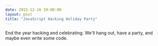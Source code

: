 ```yaml
---
date: 2015-12-16 19:00:00
layout: post
title: "JavaScript Hacking Holiday Party"
---
```


End the year hacking and celebrating. We'll hang out, have a party, and maybe
even write some code.
